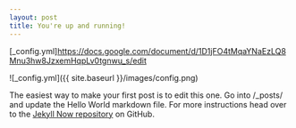 ```yaml
---
layout: post
title: You're up and running!
---
```


[_config.yml]https://docs.google.com/document/d/1D1jFO4tMqaYNaEzLQ8Mnu3hw8JzxemHqpLv0tgnwu_s/edit

![_config.yml]({{ site.baseurl }}/images/config.png)

The easiest way to make your first post is to edit this one. Go into /_posts/ and update the Hello World markdown file. For more instructions head over to the [Jekyll Now repository](https://github.com/barryclark/jekyll-now) on GitHub.

